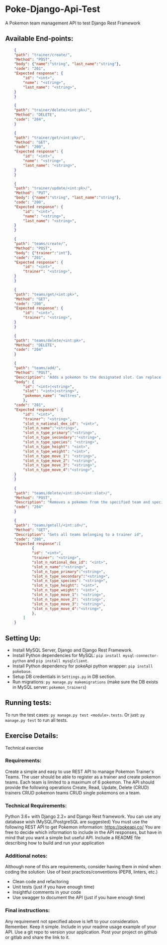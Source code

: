 # Poke-Django-Api-Test
A Pokemon team management API to test Django Rest Framework

## Available End-points:

```json
    {
    "path": "trainer/create/",
    "Method": "POST",
    "body": {"name":"string", "last_name":"string"},
    "code": "201",
    "Expected response": {
        "id": "<int>",
        "name": "<string>",
        "last_name": "<string>",
    }
    }

    {
    "path": "trainer/delete/<int:pk>/",
    "Method": "DELETE",
    "code": "204",
    }

    {
    "path": "trainer/get/<int:pk>/",
    "Method": "GET",
    "code": "200",
    "Expected response": {
        "id": "<int>",
        "name": "<string>",
        "last_name": "<string>",
    }
    }

    {
    "path": "trainer/update/<int:pk>/",
    "Method": "PUT",
    "body": {"name":"string", "last_name":"string"},
    "code": "200",
    "Expected response": {
        "id": "<int>",
        "name": "<string>",
        "last_name": "<string>",
    }
    }

    {
    "path": "teams/create/",
    "Method": "POST",
    "body": {"trainer":"int"},
    "code": "201",
    "Expected response": {
        "id": "<int>",
        "trainer": "<string>",
    }
    }

    {
    "path": "teams/get/<int:pk>",
    "Method": "GET",
    "code": "200",
    "Expected response": {
        "id": "<int>",
        "trainer": "<string>",
    }
    }

    {
    "path": "teams/delete/<int:pk>",
    "Method": "DELETE",
    "code": "204"
    }

    {
    "path": "teams/add/",
    "Method": "POST",
    "Description": "Adds a pokemon to the designated slot. Can replace an already existing pokemon",
    "body": {
        "id": "<int>|<string>",
        "slot": "<int>|<string>",
        "pokemon_name": "moltres",
        },
    "code": "201",
    "Expected response": {
        "id": "<int>",
        "trainer": "<string>",
        "slot_n_national_dex_id": "<int>",
        "slot_n_name":"<string>",
        "slot_n_type_primary":"<string>",
        "slot_n_type_secondary":"<string>",
        "slot_n_type_species": "<string>",
        "slot_n_type_height": "<int>",
        "slot_n_type_weight": "<int>",
        "slot_n_type_move_1": "<string>",
        "slot_n_type_move_2": "<string>",
        "slot_n_type_move_3": "<string>",
        "slot_n_type_move_4":"<string>",
    }
    }
    
    {
    "path": "teams/delete/<int:id>/<int:slot>/",
    "Method": "POST",
    "Description": "Removes a pokemon from the specified team and specified slot",
    "code": "204"
    }

    {
    "path": "teams/getall/<int:id>/",
    "Method": "GET",
    "Description": "Gets all teams belonging to a trainer id",
    "code": "200",
    "Expected response":[
            {
            "id": "<int>",
            "trainer": "<string>",
            "slot_n_national_dex_id": "<int>",
            "slot_n_name":"<string>",
            "slot_n_type_primary":"<string>",
            "slot_n_type_secondary":"<string>",
            "slot_n_type_species": "<string>",
            "slot_n_type_height": "<int>",
            "slot_n_type_weight": "<int>",
            "slot_n_type_move_1": "<string>",
            "slot_n_type_move_2": "<string>",
            "slot_n_type_move_3": "<string>",
            "slot_n_type_move_4":"<string>",
            },
        ]
    }

```

## Setting Up:
- Install MySQL Server, Django and Django Rest Framework.
- Install Python dependencies for MySQL: `pip install mysql-connector-python` and `pip install mysqlclient`.
- Install Python dependency for pokeApi python wrapper: `pip install pokebase`.
- Setup DB credentials in `Settings.py` in DB section.
- Run migrations: `py manage.py makemigrations` (make sure the DB exists in MySQL server: `pokemon_trainers`)

## Running tests:
To run the test cases: `py manage.py test <module>.tests`.
Or just: `py manage.py test` to run all tests.

## Exercise Details:

Technical exercise

### Requirements:

Create a simple and easy to use REST API to manage Pokemon Trainer's Teams. The user should be able to register as a trainer and create pokemon teams. Each team is limited to a maximum of 6 pokemon.
The API should provide the following operations
Create, Read, Update, Delete (CRUD) trainers
CRUD pokemon teams
CRUD  single pokemons on a team.
 
### Technical Requirements:

Python 3.6+ with Django 2.2+ and Django Rest framework.
You can use any database wish (MySQL/PostgreSQL are suggested)
You must use the following REST API to get Pokemon information: https://pokeapi.co/ 
You are free to decide which information to include in the API responses, but have in mind that you want a simple but useful API.
Include a README file describing how to build and run your application
 
### Additional notes:

Although none of this are requirements, consider having them in mind when coding the solution:
Use of best practices/conventions (PEP8, linters, etc.)
- Clean code and refactoring
- Unit tests (just if you have enough time)
- Insightful comments in your code
- Use swagger to document the API (just if you have enough time)
 
### Final instructions:

Any requirement not specified above is left to your consideration. Remember. Keep it simple.
Include in your readme usage example of your API.
Use a git repo to version your application. 
Post your project on github or gitlab and share the link to it.

